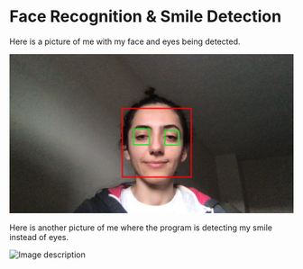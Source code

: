 # Face Recognition & Smile Detection 

Here is a picture of me with my face and eyes being detected.

![Image description](https://github.com/YektaZ/Computer-Vision-Files/blob/master/Screen%20Shot%202020-02-20%20at%203.53.25%20PM.png)

Here is another picture of me where the program is detecting my smile instead of eyes.

![Image description](https://github.com/YektaZ/Computer-Vision-Files/blob/master/Screen%20Shot%202020-02-20%20at%203.52.22%20PM.png)
